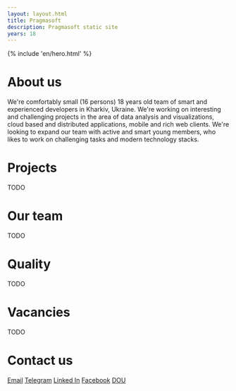 ```yaml
---
layout: layout.html
title: Pragmasoft
description: Pragmasoft static site
years: 18
---
```


{% include 'en/hero.html' %}

# <a id="about">About us</a>

We're comfortably small (16 persons) 18 years old team of smart and experienced developers in Kharkiv, Ukraine. We're working on interesting and challenging projects in the area of data analysis and visualizations, cloud based and distributed applications, mobile and rich web clients. We're looking to expand our team with active and smart young members, who likes to work on challenging tasks and modern technology stacks.

# <a id="projects">Projects</a>

TODO

# <a id="team">Our team</a>

TODO

# <a id="quality">Quality</a>

TODO

# <a id='vacancies'>Vacancies</a>

TODO

# <a id='contacts'>Contact us</a>

[Email](mailto:info@pragmasoft.com.ua)
[Telegram](https://t.me/pragmasoft)
[Linked In](https://www.linkedin.com/company/pragmasoft-ukraine/)
[Facebook](https://www.facebook.com/pages/Pragmasoft/340275132655051)
[DOU](https://jobs.dou.ua/companies/pragmasoft/)
